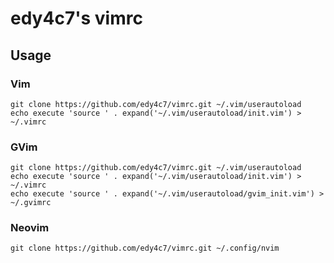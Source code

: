# edy4c7's vimrc

## Usage
### Vim
```
git clone https://github.com/edy4c7/vimrc.git ~/.vim/userautoload
echo execute 'source ' . expand('~/.vim/userautoload/init.vim') > ~/.vimrc 
```

### GVim
```
git clone https://github.com/edy4c7/vimrc.git ~/.vim/userautoload
echo execute 'source ' . expand('~/.vim/userautoload/init.vim') > ~/.vimrc 
echo execute 'source ' . expand('~/.vim/userautoload/gvim_init.vim') > ~/.gvimrc 
```

### Neovim
```
git clone https://github.com/edy4c7/vimrc.git ~/.config/nvim
```

